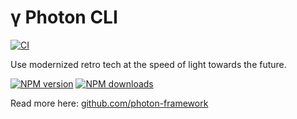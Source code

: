# γ Photon CLI

[![CI](https://github.com/photon-framework/cli/actions/workflows/ci.yaml/badge.svg)](https://github.com/photon-framework/cli/actions/workflows/ci.yaml)

Use modernized retro tech at the speed of light towards the future.

[![NPM version](https://img.shields.io/npm/v/photon-cli.svg)](https://npmjs.org/package/photon-cli "View this project on NPM")
[![NPM downloads](https://img.shields.io/npm/dm/photon-cli.svg)](https://npmjs.org/package/photon-cli "View this project on NPM")

Read more here: [github.com/photon-framework](https://github.com/photon-framework)
